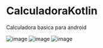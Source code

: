 # CalculadoraKotlin

Calculadora basica para android

![image](https://user-images.githubusercontent.com/78248849/225218067-ce4c2cb4-ce65-41f4-a011-24efca780863.png)
![image](https://user-images.githubusercontent.com/78248849/225218088-d89c6fc2-80e2-48d9-9734-070d6bcdc3bc.png)
![image](https://user-images.githubusercontent.com/78248849/225218113-faae605c-4509-4dbf-bcbb-672403a0e349.png)

